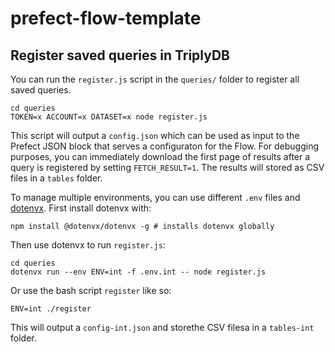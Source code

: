 # prefect-flow-template


## Register saved queries in TriplyDB

You can run the `register.js` script in the `queries/` folder to register all saved queries.

```
cd queries
TOKEN=x ACCOUNT=x DATASET=x node register.js
```
This script will output a `config.json` which can be used as input to the Prefect JSON block that serves a configuraton for the Flow. 
For debugging purposes, you can immediately download the first page of results after a query is registered by setting `FETCH_RESULT=1`. The results will stored as CSV files in a `tables` folder.

To manage multiple environments, you can use different `.env` files and [dotenvx](https://github.com/dotenvx/dotenvx).
First install dotenvx with:
```
npm install @dotenvx/dotenvx -g # installs dotenvx globally
```

Then use dotenvx to run `register.js`:

```
cd queries
dotenvx run --env ENV=int -f .env.int -- node register.js
```

Or use the bash script `register` like so:

```
ENV=int ./register 
```

This will output a `config-int.json` and storethe CSV filesa in a `tables-int` folder.
